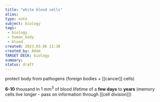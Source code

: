 ```yaml
---
title: "white blood cells"
alias: 
type: note
subject: biology
tags:
 - biology
 - human_body
 - blood
created: 2023.03.06 11:38
created_by: Ádám
TARGET DECK: biology
summary: 
status: draft 
---
```

protect body from pathogens (foreign bodies + [[cancer]] cells)

**6-10** thousand in $1\text{ mm}^{3}$ of blood
lifetime of a **few days** to **years** (memory cells live longer - pass on information through [[cell division]])